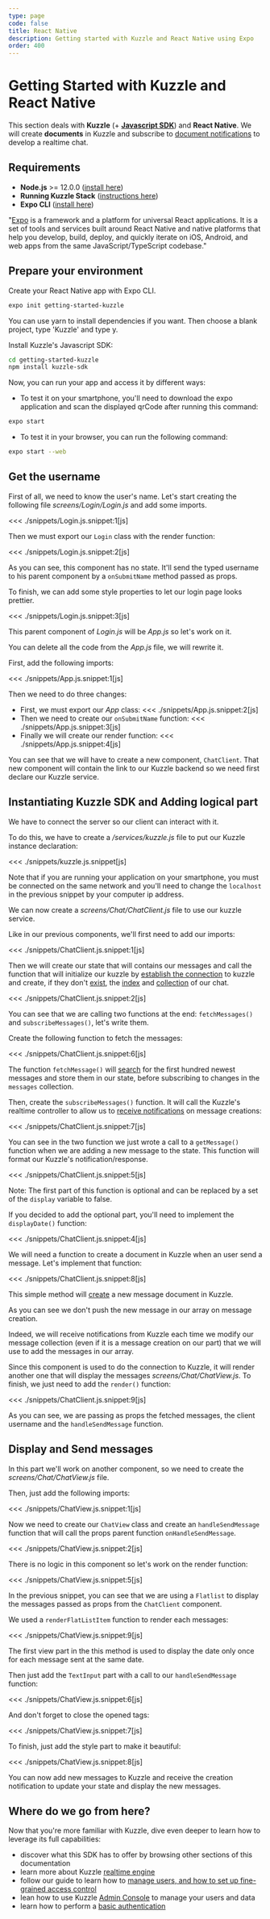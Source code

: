 ```yaml
---
type: page
code: false
title: React Native
description: Getting started with Kuzzle and React Native using Expo
order: 400
---
```



# Getting Started with Kuzzle and React Native

This section deals with **Kuzzle** (+ [**Javascript SDK**](/sdk/js/7/)) and **React Native**. We will create **documents** in Kuzzle and subscribe to [document notifications](/sdk/js/7/essentials/realtime-notifications/#document-messages) to develop a realtime chat.


## Requirements

- **Node.js** >= 12.0.0 ([install here](https://nodejs.org/en/download/))
- **Running Kuzzle Stack** ([instructions here](/core/2/guides/getting-started/running-kuzzle/))
- **Expo CLI** ([install here](https://docs.expo.io/versions/v36.0.0/get-started/installation/))

"[Expo](https://docs.expo.io/versions/latest/) is a framework and a platform for universal React applications. It is a set of tools and services built around React Native and native platforms that help you develop, build, deploy, and quickly iterate on iOS, Android, and web apps from the same JavaScript/TypeScript codebase."

## Prepare your environment

Create your React Native app with Expo CLI.
```bash
expo init getting-started-kuzzle
```
You can use yarn to install dependencies if you want.
Then choose a blank project, type 'Kuzzle' and type y.

Install Kuzzle's Javascript SDK: 
```bash
cd getting-started-kuzzle
npm install kuzzle-sdk
```

Now, you can run your app and access it by different ways:

  - To test it on your smartphone, you'll need to download the 
  expo application and scan the displayed qrCode after running this command:
  ```bash
  expo start
  ```
  - To test it in your browser, you can run the following command:
  ```bash
  expo start --web
  ```

## Get the username
First of all, we need to know the user's name.
Let's start creating the following file _screens/Login/Login.js_ and add some imports.

<<< ./snippets/Login.js.snippet:1[js]

Then we must export our `Login` class with the render function:

<<< ./snippets/Login.js.snippet:2[js]

As you can see, this component has no state. It'll send the typed username
to his parent component by a `onSubmitName` method passed as props.

To finish, we can add some style properties to let our login page looks prettier.

<<< ./snippets/Login.js.snippet:3[js]

This parent component of _Login.js_ will be _App.js_ so let's work on it. 

You can delete all the code from the _App.js_ file, we will rewrite it.

First, add the following imports:

<<< ./snippets/App.js.snippet:1[js]

Then we need to do three changes:
  - First, we must export our *App* class:
<<< ./snippets/App.js.snippet:2[js]
  - Then we need to create our `onSubmitName` function:
<<< ./snippets/App.js.snippet:3[js]
  - Finally we will create our render function:
<<< ./snippets/App.js.snippet:4[js]

You can see that we will have to create a new component, `ChatClient`.
That new component will contain the link to our Kuzzle backend so we need first declare our Kuzzle service.


## Instantiating Kuzzle SDK and Adding logical part

We have to connect the server so our client can interact with it.

To do this, we have to create a _/services/kuzzle.js_ file to put our Kuzzle instance declaration:

<<< ./snippets/kuzzle.js.snippet[js]

Note that if you are running your application on your smartphone, you must be connected on the same network and you'll need to change the `localhost` in the previous snippet by your computer ip address.

We can now create a _screens/Chat/ChatClient.js_ file to use our kuzzle service.

Like in our previous components, we'll first need to add our imports:

<<< ./snippets/ChatClient.js.snippet:1[js]

Then we will create our state that will contains our messages and call the function that will initialize our kuzzle by [establish the connection](/sdk/js/7/core-classes/kuzzle/connect/) to kuzzle and create, if they don't [exist](sdk/js/7/controllers/index/exists/), the [index](sdk/js/6/controllers/index/create/) and [collection](sdk/js/7/controllers/collection/create/) of our chat. 

<<< ./snippets/ChatClient.js.snippet:2[js]

You can see that we are calling two functions at the end: 
`fetchMessages()` and `subscribeMessages()`, let's write them.

Create the following function to fetch the messages: 

<<< ./snippets/ChatClient.js.snippet:6[js]

The function `fetchMessage()` will [search](/sdk/js/7/controllers/document/search/) for the first hundred newest messages and store them in our state, before subscribing to changes in the `messages` collection.

Then, create the `subscribeMessages()` function.
It will call the Kuzzle's realtime controller to allow us to [receive notifications](/sdk/js/7/controllers/realtime/subscribe/) on message creations:

<<< ./snippets/ChatClient.js.snippet:7[js]

You can see in the two function we just wrote a call to a `getMessage()` function when we are adding a new message to the state. This function will format our Kuzzle's notification/response.

<<< ./snippets/ChatClient.js.snippet:5[js]

Note: The first part of this function is optional and can be replaced by a set of the `display` variable to false. 

If you decided to add the optional part, you'll need to implement the `displayDate()` function:

<<< ./snippets/ChatClient.js.snippet:4[js]

We will need a function to create a document in Kuzzle when an user send a message. Let's implement that function:

<<< ./snippets/ChatClient.js.snippet:8[js]

This simple method will [create](/sdk/js/7/controllers/document/create/) a new message document in Kuzzle. 

As you can see we don't push the new message in our array on message creation.

Indeed, we will receive notifications from Kuzzle each time we modify our message collection (even if it is a message creation on our part) that we will use to add the messages in our array.

Since this component is used to do the connection to Kuzzle, it will render another one that will display the messages _screens/Chat/ChatView.js_. 
To finish, we just need to add the `render()` function: 

<<< ./snippets/ChatClient.js.snippet:9[js]

As you can see, we are passing as props the fetched messages, the client username and the `handleSendMessage` function.

## Display and Send messages

In this part we'll work on another component, so we need to create the _screens/Chat/ChatView.js_ file. 

Then, just add the following imports:

<<< ./snippets/ChatView.js.snippet:1[js]

Now we need to create our `ChatView` class and create an `handleSendMessage` function that will call the props parent function `onHandleSendMessage`. 

<<< ./snippets/ChatView.js.snippet:2[js]

There is no logic in this component so let's work on the render function:

<<< ./snippets/ChatView.js.snippet:5[js]

In the previous snippet, you can see that we are using a `Flatlist` to display the messages passed as props from the `ChatClient` component.

We used a `renderFlatListItem` function to render each messages:

<<< ./snippets/ChatView.js.snippet:9[js]

The first view part in the this method is used to display the date only once for each message sent at the same date.

Then just add the `TextInput` part with a call to our `handleSendMessage` function:

<<< ./snippets/ChatView.js.snippet:6[js]

And don't forget to close the opened tags:

<<< ./snippets/ChatView.js.snippet:7[js]

To finish, just add the style part to make it beautiful:

<<< ./snippets/ChatView.js.snippet:8[js]

You can now add new messages to Kuzzle and receive the creation notification to update your state and display the new messages.

## Where do we go from here?

Now that you're more familiar with Kuzzle, dive even deeper to learn how to leverage its full capabilities:

- discover what this SDK has to offer by browsing other sections of this documentation
- learn more about Kuzzle [realtime engine](/core/2/guides/essentials/real-time/)
- follow our guide to learn how to [manage users, and how to set up fine-grained access control](/core/2/guides/essentials/security/)
- lean how to use Kuzzle [Admin Console](/core/2/guides/essentials/admin-console/) to manage your users and data
- learn how to perform a [basic authentication](/sdk/js/7/controllers/auth/login)

